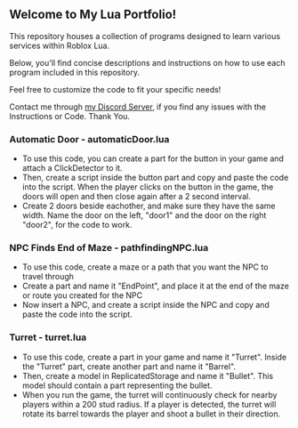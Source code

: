 ## Welcome to My Lua Portfolio! 

This repository houses a collection of programs designed to learn various services within Roblox Lua. 

Below, you'll find concise descriptions and instructions on how to use each program included in this repository. 

Feel free to customize the code to fit your specific needs!

Contact me through [my Discord Server](https://discord.gg/vfQbUs3dg5), if you find any issues with the Instructions or Code. Thank You.

### Automatic Door - automaticDoor.lua

- To use this code, you can create a part for the button in your game and attach a ClickDetector to it. 
- Then, create a script inside the button part and copy and paste the code into the script. When the player clicks on the button in the game, the doors will open and then close again after a 2 second interval.
- Create 2 doors beside eachother, and make sure they have the same width. Name the door on the left, "door1" and the door on the right "door2", for the code to work.

### NPC Finds End of Maze - pathfindingNPC.lua

- To use this code, create a maze or a path that you want the NPC to travel through
- Create a part and name it "EndPoint", and place it at the end of the maze or route you created for the NPC
- Now insert a NPC, and create a script inside the NPC and copy and paste the code into the script.

### Turret - turret.lua

- To use this code, create a part in your game and name it "Turret". Inside the "Turret" part, create another part and name it "Barrel".
- Then, create a model in ReplicatedStorage and name it "Bullet". This model should contain a part representing the bullet.
- When you run the game, the turret will continuously check for nearby players within a 200 stud radius. If a player is detected, the turret will rotate its barrel towards the player and shoot a bullet in their direction.

